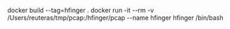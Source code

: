 docker build --tag=hfinger .
docker run -it --rm -v /Users/reuteras/tmp/pcap:/hfinger/pcap --name hfinger hfinger /bin/bash

